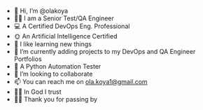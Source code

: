 - 👋 Hi, I’m @olakoya
- 👌🏽 I am a Senior Test/QA Engineer
- 💻 A Certified DevOps Eng. Professional
- 🌞 An Artificial Intelligence Certified
- 👀 I like learning new things
- 🌱 I’m currently adding projects to my DevOps and QA Engineer Portfolios
- 💫 A Python Automation Tester
- 💞️ I’m looking to collaborate
- 📫 You can reach me on ola.koya1@gmail.com
- 🙏🏾 In God I trust
- 🫶🏾 Thank you for passing by

<!---
💎 olakoya is a ✨ special ✨ repository because its `README.md` (this file) appears on your GitHub profile.
You can click the Preview link to take a look at your changes.
--->
